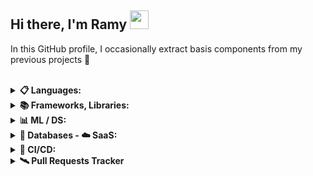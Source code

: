 ## Hi there, I'm Ramy <img src="https://media.giphy.com/media/hvRJCLFzcasrR4ia7z/giphy.gif" width="30px">

In this GitHub profile, I occasionally extract basis components from my previous projects &#x1F680;
<br><br>

<details>
  <summary><strong> 📋 Languages: </strong> </summary>
  <br>
  
> ![Python](https://img.shields.io/badge/Python-3670A0?style=plastic&logo=python&logoColor=ffdd54) ![Java](https://img.shields.io/badge/Java-%23ED8B00.svg?style=plastic&logo=openjdk&logoColor=white) ![MATLAB](https://img.shields.io/badge/MATLAB-%23D00000.svg?style=plastic&logo=mathworks&logoColor=white) ![Fortran](https://img.shields.io/badge/Fortran-%23734F96.svg?style=plastic&logo=fortran&logoColor=white)
> 
> ![PHP](https://img.shields.io/badge/PHP-777BB4?style=plastic&logo=php&logoColor=white) ![SQL](https://img.shields.io/badge/SQL-blue?style=plastic&logo=databricks&logoColor=white) ![JavaScript](https://img.shields.io/badge/JavaScript-323330?style=plastic&logo=javascript&logoColor=f7df1e)
> 
> ![C](https://img.shields.io/badge/c-%2300599C.svg?style=plastic&logo=c&logoColor=white) ![C++](https://img.shields.io/badge/C++-00599C?style=plastic&logo=c%2B%2B&logoColor=white) ![Haskell](https://img.shields.io/badge/Haskell-5e5086?style=plastic&logo=haskell&logoColor=white)

</details>

<details>
  <summary><strong> 📚 Frameworks, Libraries: </strong> </summary>
  <br>
  
> ![Node.js](https://img.shields.io/badge/Node.js-%2343853D.svg?&style=plastic&logo=node.js&logoColor=white) ![Express.js](https://img.shields.io/badge/Express.js-%23404d59.svg?style=plastic&logo=express&logoColor=%2361DAFB) ![Socket.io](https://img.shields.io/badge/Socket.io-black?style=plastic&logo=socket.io&badgeColor=010101) 
> 
> ![Django](https://img.shields.io/badge/Django-0C9D58.svg?style=plastic&logo=django&logoColor=white) ![Laravel](https://img.shields.io/badge/Laravel-%23D00000.svg?style=plastic&logo=laravel&logoColor=white) ![Livewire](https://img.shields.io/badge/Livewire-purple?style=plastic&logo=livewire&logoColor=white)
>  
> ![OpenSSL](https://img.shields.io/badge/OpenSSL-red?style=plastic&logo=openssl&logoColor=white) ![A+](http://img.shields.io/badge/Qualys_SSL-A%2B-0C9D58.svg?style=plastic)  ![JWT](https://img.shields.io/badge/JWT-1287B1?style=plastic&logo=JSON%20web%20tokens)

</details>

<details>
  <summary><strong> 📊 ML / DS: </strong> </summary>
  <br>

  > ![Scikit-Learn](https://img.shields.io/badge/Scikit--Learn-%23F7931E.svg?style=plastic&logo=scikit-learn&logoColor=white) ![Keras](https://img.shields.io/badge/Keras-%23D00000.svg?style=plastic&logo=Keras&logoColor=white) ![TensorFlow](https://img.shields.io/badge/TensorFlow-%23FF6F00.svg?style=plastic&logo=TensorFlow&logoColor=white)
>
> ![SciPy](https://img.shields.io/badge/SciPy-%230C55A5.svg?style=plastic&logo=scipy&logoColor=%white) ![Plotly](https://img.shields.io/badge/Plotly-239120.svg?style=plastic&logo=plotly&logoColor=white) ![Matplotlib](https://img.shields.io/badge/Matplotlib-%233F4F75.svg?style=plastic&logo=plotly&logoColor=white)
> 
> ![Pandas](https://img.shields.io/badge/Pandas-%23150458.svg?style=plastic&logo=pandas&logoColor=white) ![NumPy](https://img.shields.io/badge/Numpy-777BB4.svg?style=plastic&logo=numpy&logoColor=white) ![Dask](https://img.shields.io/badge/Dask-%23870000.svg?style=plastic&logo=dask&logoColor=white)
  
</details>

<details>
  <summary><strong> 💾 Databases - ☁️ SaaS: </strong> </summary>
  <br>

  > ![MariaDB](https://img.shields.io/badge/MariaDB-0D597F?style=plastic&logo=mariadb&logoColor=white) ![MaxScale](https://img.shields.io/badge/MaxScale-3B66BC?style=plastic&logo=mariadb&logoColor=white) ![Galera-Cluster](https://img.shields.io/badge/Galera--Cluster-D4911E?style=plastic&logo=galera&logoColor=white)
> 
> ![OpenStack](https://img.shields.io/badge/Openstack-%23f01742.svg?style=plastic&logo=openstack&logoColor=white)

</details>

<details>
  <summary><strong> 🔬 CI/CD: </strong> </summary>
  <br>
  
  > ![GitHub Actions](https://img.shields.io/badge/GitHub%20Actions-%232671E5.svg?style=plastic&logo=githubactions&logoColor=white) ![GitLab CI](https://img.shields.io/badge/GitLab%20CI-%23D00000.svg?style=plastic&logo=gitlab&logoColor=white) ![TeamCity](https://img.shields.io/badge/TeamCity-%231287B1.svg?style=plastic&logo=teamcity)

</details>

<details>
  <summary><strong> 🛰️ Pull Requests Tracker </strong> </summary>
  <br>
  
  > [![Track My PRs](https://img.shields.io/badge/Track%20My%20PRs-On_GitHub-blue?style=plastic&logo=gitextensions&link=https://github.com/users/Ramy-Badr-Ahmed/projects/7)](https://github.com/users/Ramy-Badr-Ahmed/projects/7)  [![DigitalOcean Hacktoberfest](https://img.shields.io/badge/DigitalOcean-Hacktoberfest-%230167ff.svg?style=plastic&color=red&logo=digitalOcean&logoColor=white&link=https://www.holopin.io/@ramybadrahmed)](https://www.holopin.io/@ramybadrahmed)  

</details>
